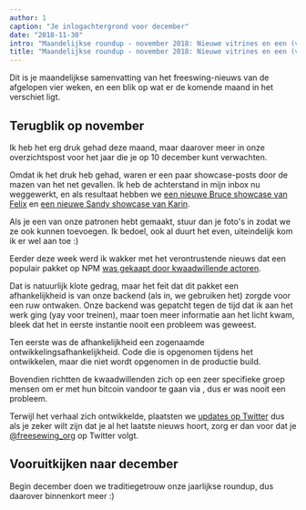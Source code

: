 ```yaml
---
author: 1
caption: "Je inlogachtergrond voor december"
date: "2018-11-30"
intro: "Maandelijkse roundup - november 2018: Nieuwe vitrines en een (vals) veiligheidsalarm"
title: "Maandelijkse roundup - november 2018: Nieuwe vitrines en een (vals) veiligheidsalarm"
---
```



Dit is je maandelijkse samenvatting van het freeswing-nieuws van de afgelopen vier weken, en een blik op wat er de komende maand in het verschiet ligt.

## Terugblik op november

Ik heb het erg druk gehad deze maand, maar daarover meer in onze overzichtspost voor het jaar die je op 10 december kunt verwachten.

Omdat ik het druk heb gehad, waren er een paar showcase-posts door de mazen van het net gevallen. Ik heb de achterstand in mijn inbox nu weggewerkt, en als resultaat hebben we [een nieuwe Bruce showcase van Felix](/en/showcase/bruce-three-pack) en [een nieuwe Sandy showcase van Karin](/en/showcase/sandy-by-karin).

Als je een van onze patronen hebt gemaakt, stuur dan je foto's in zodat we ze ook kunnen toevoegen. Ik bedoel, ook al duurt het even, uiteindelijk kom ik er wel aan toe :)


Eerder deze week werd ik wakker met het verontrustende nieuws dat een populair pakket op NPM [was gekaapt door kwaadwillende actoren](https://arstechnica.com/information-technology/2018/11/hacker-backdoors-widely-used-open-source-software-to-steal-bitcoin/).

Dat is natuurlijk klote gedrag, maar het feit dat dit pakket een afhankelijkheid is van onze backend (als in, we gebruiken het) zorgde voor een ruw ontwaken. Onze backend was gepatcht tegen de tijd dat ik aan het werk ging (yay voor treinen), maar toen meer informatie aan het licht kwam, bleek dat het in eerste instantie nooit een probleem was geweest.

Ten eerste was de afhankelijkheid een zogenaamde ontwikkelingsafhankelijkheid. Code die is opgenomen tijdens het ontwikkelen, maar die niet wordt opgenomen in de productie build.

Bovendien richtten de kwaadwillenden zich op een zeer specifieke groep mensen om er met hun bitcoin vandoor te gaan via , dus er was nooit een probleem.

Terwijl het verhaal zich ontwikkelde, plaatsten we [updates op Twitter](https://twitter.com/freesewing_org/status/1067312509672177664) dus als je zeker wilt zijn dat je al het laatste nieuws hoort, zorg er dan voor dat je [@freesewing_org](https://twitter.com/freesewing_org) op Twitter volgt.


## Vooruitkijken naar december

Begin december doen we traditiegetrouw onze jaarlijkse roundup, dus daarover binnenkort meer :)

